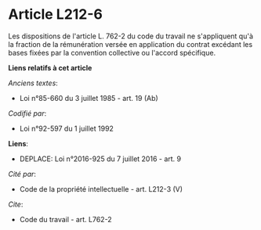 # Article L212-6

Les dispositions de l'article L. 762-2 du code du travail ne s'appliquent qu'à la fraction de la rémunération versée en
application du contrat excédant les bases fixées par la convention collective ou l'accord spécifique.

**Liens relatifs à cet article**

_Anciens textes_:

  - Loi n°85-660 du 3 juillet 1985 - art. 19 (Ab)

_Codifié par_:

  - Loi n°92-597 du 1 juillet 1992

**Liens**:

  - DEPLACE: Loi n°2016-925 du 7 juillet 2016 - art. 9

_Cité par_:

  - Code de la propriété intellectuelle - art. L212-3 (V)

_Cite_:

  - Code du travail - art. L762-2
